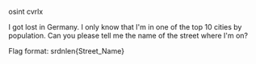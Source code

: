 osint
cvrlx

I got lost in Germany. I only know that I'm in one of the top 10 cities by population. Can you please tell me the name of the street where I'm on?

Flag format: srdnlen{Street_Name}
